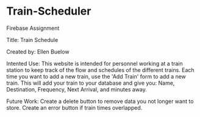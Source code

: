 # Train-Scheduler
Firebase Assignment

Title: Train Schedule

Created by: Ellen Buelow

Intented Use: This website is intended for personnel working at a train station to keep track of the flow and schedules of the different trains. Each time you want to add a new train, use the 'Add Train' form to add a new train. This will add your train to your database and give you: Name, Destination, Frequency, Next Arrival, and minutes away.

Future Work: Create a delete button to remove data you not longer want to store. Create an error button if train times overlapped.